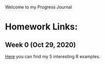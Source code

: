 Welcome to my Progress Journal

# Homework Links:

## Week 0 (Oct 29, 2020)

[Here](files/Homework0.html) you can find my 5 interesting R examples.



